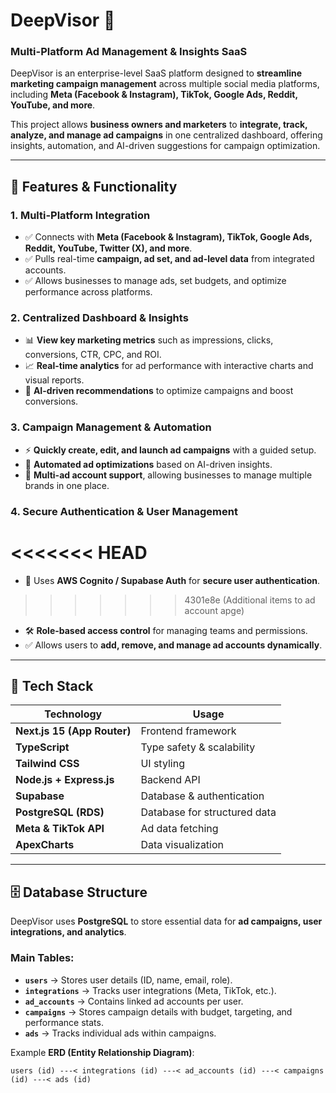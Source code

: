 # **DeepVisor** 🚀  
### **Multi-Platform Ad Management & Insights SaaS**  

DeepVisor is an enterprise-level SaaS platform designed to **streamline marketing campaign management** across multiple social media platforms, including **Meta (Facebook & Instagram), TikTok, Google Ads, Reddit, YouTube, and more**.  

This project allows **business owners and marketers** to **integrate, track, analyze, and manage ad campaigns** in one centralized dashboard, offering insights, automation, and AI-driven suggestions for campaign optimization.

---

## **🌟 Features & Functionality**  

### **1. Multi-Platform Integration**  
- ✅ Connects with **Meta (Facebook & Instagram), TikTok, Google Ads, Reddit, YouTube, Twitter (X), and more**.  
- ✅ Pulls real-time **campaign, ad set, and ad-level data** from integrated accounts.  
- ✅ Allows businesses to manage ads, set budgets, and optimize performance across platforms.

### **2. Centralized Dashboard & Insights**  
- 📊 **View key marketing metrics** such as impressions, clicks, conversions, CTR, CPC, and ROI.  
- 📈 **Real-time analytics** for ad performance with interactive charts and visual reports.  
- 🎯 **AI-driven recommendations** to optimize campaigns and boost conversions.

### **3. Campaign Management & Automation**  
- ⚡ **Quickly create, edit, and launch ad campaigns** with a guided setup.  
- 🔄 **Automated ad optimizations** based on AI-driven insights.  
- 📌 **Multi-ad account support**, allowing businesses to manage multiple brands in one place.  

### **4. Secure Authentication & User Management**  
<<<<<<< HEAD
=======
- 🔐 Uses **AWS Cognito / Supabase Auth** for **secure user authentication**.  
>>>>>>> 4301e8e (Additional items to ad account apge)
- 🛠 **Role-based access control** for managing teams and permissions.  
- ✅ Allows users to **add, remove, and manage ad accounts dynamically**.

---

## **📂 Tech Stack**  

| **Technology**  | **Usage** |
|---------------|----------|
| **Next.js 15 (App Router)**  | Frontend framework |
| **TypeScript** | Type safety & scalability |
| **Tailwind CSS** | UI styling |
| **Node.js + Express.js** | Backend API |
| **Supabase** | Database & authentication |
| **PostgreSQL (RDS)** | Database for structured data |
| **Meta & TikTok API** | Ad data fetching |
| **ApexCharts** | Data visualization |

---

## **🗄️ Database Structure**  

DeepVisor uses **PostgreSQL** to store essential data for **ad campaigns, user integrations, and analytics**.

### **Main Tables**:
- **`users`** → Stores user details (ID, name, email, role).  
- **`integrations`** → Tracks user integrations (Meta, TikTok, etc.).  
- **`ad_accounts`** → Contains linked ad accounts per user.  
- **`campaigns`** → Stores campaign details with budget, targeting, and performance stats.  
- **`ads`** → Tracks individual ads within campaigns.  

Example **ERD (Entity Relationship Diagram)**:

```plaintext
users (id) ---< integrations (id) ---< ad_accounts (id) ---< campaigns (id) ---< ads (id)
